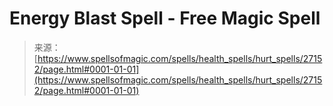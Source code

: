 <!--yml
category: 未分类
date: 2024-06-12 19:15:55
-->

# Energy Blast Spell - Free Magic Spell

> 来源：[https://www.spellsofmagic.com/spells/health_spells/hurt_spells/27152/page.html#0001-01-01](https://www.spellsofmagic.com/spells/health_spells/hurt_spells/27152/page.html#0001-01-01)